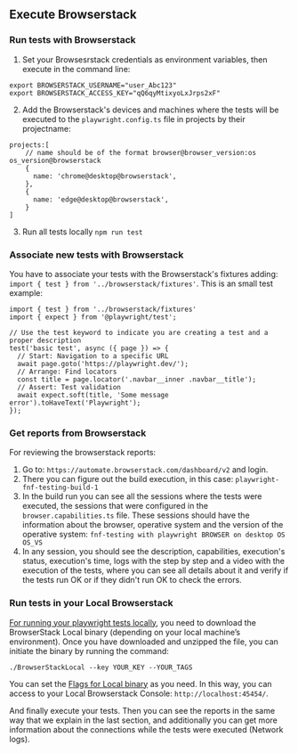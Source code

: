 ## Execute Browserstack

### Run tests with Browserstack

1. Set your Browsesrstack credentials as environment variables, then execute in the command line:

```bash:
export BROWSERSTACK_USERNAME="user_Abc123"
export BROWSERSTACK_ACCESS_KEY="qQ6qyMtixyoLxJrps2xF"
```

2. Add the Browserstack's devices and machines where the tests will be executed to the `playwright.config.ts` file in projects by their projectname:

```typescript:
projects:[
    // name should be of the format browser@browser_version:os os_version@browserstack
    {
      name: 'chrome@desktop@browserstack',
    },
    {
      name: 'edge@desktop@browserstack',
    }
]
```

3. Run all tests locally
   `npm run test `

### Associate new tests with Browserstack

You have to associate your tests with the Browserstack's fixtures adding: `import { test } from '../browserstack/fixtures'`. This is an small test example:

```typescript:
import { test } from '../browserstack/fixtures'
import { expect } from '@playwright/test';

// Use the test keyword to indicate you are creating a test and a proper description
test('basic test', async ({ page }) => {
  // Start: Navigation to a specific URL
  await page.goto('https://playwright.dev/');
  // Arrange: Find locators
  const title = page.locator('.navbar__inner .navbar__title');
  // Assert: Test validation
  await expect.soft(title, 'Some message error').toHaveText('Playwright');
});
```

### Get reports from Browserstack

For reviewing the browserstack reports:

1. Go to: `https://automate.browserstack.com/dashboard/v2` and login.
2. There you can figure out the build execution, in this case: `playwright-fnf-testing-build-1`
3. In the build run you can see all the sessions where the tests were executed, the sessions that were configured in the `browser.capabilities.ts` file. These sessions should have the information about the browser, operative system and the version of the operative system: `fnf-testing with playwright BROWSER on desktop OS OS_VS`
4. In any session, you should see the description, capabilities, execution's status, execution's time, logs with the step by step and a video with the execution of the tests, where you can see all details about it and verify if the tests run OK or if they didn't run OK to check the errors.

### Run tests in your Local Browserstack

[For running your playwright tests locally](https://www.browserstack.com/docs/automate/playwright/local-testing#Using_binary), you need to download the BrowserStack Local binary (depending on your local machine’s environment). Once you have downloaded and unzipped the file, you can initiate the binary by running the command:

```bash:
./BrowserStackLocal --key YOUR_KEY --YOUR_TAGS
```

You can set the [Flags for Local binary](https://www.browserstack.com/docs/local-testing/binary-params) as you need. In this way, you can access to your Local Browserstack Console: `http://localhost:45454/`.

And finally execute your tests. Then you can see the reports in the same way that we explain in the last section, and additionally you can get more information about the connections while the tests were executed (Network logs).
